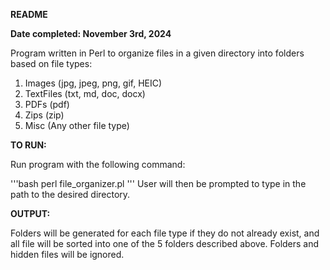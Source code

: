 **README**

**Date completed: November 3rd, 2024**

Program written in Perl to organize files in a given directory into folders based on file types:
1. Images (jpg, jpeg, png, gif, HEIC)
2. TextFiles (txt, md, doc, docx)
3. PDFs (pdf)
4. Zips (zip)
5. Misc (Any other file type)

**TO RUN:**

Run program with the following command:

'''bash
  perl file_organizer.pl
'''
User will then be prompted to type in the path to the desired directory.

**OUTPUT:**

Folders will be generated for each file type if they do not already exist, and all file will be sorted into one of the 5 folders described above. Folders and hidden files will be ignored.
